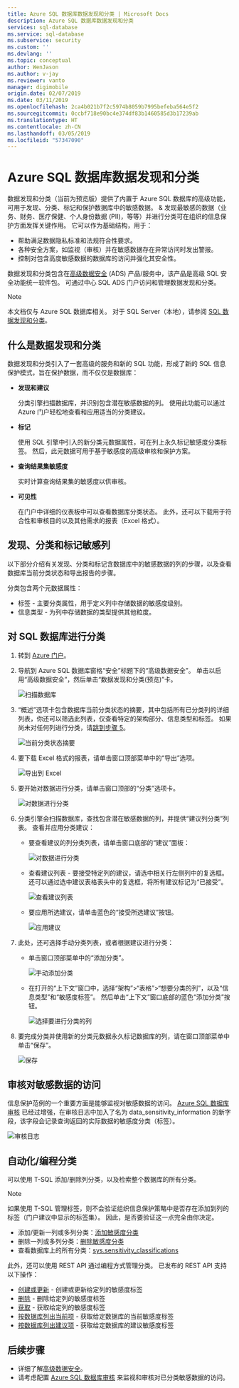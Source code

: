 ```yaml
---
title: Azure SQL 数据库数据发现和分类 | Microsoft Docs
description: Azure SQL 数据库数据发现和分类
services: sql-database
ms.service: sql-database
ms.subservice: security
ms.custom: ''
ms.devlang: ''
ms.topic: conceptual
author: WenJason
ms.author: v-jay
ms.reviewer: vanto
manager: digimobile
origin.date: 02/07/2019
ms.date: 03/11/2019
ms.openlocfilehash: 2ca4b021b7f2c5974b8059b7995befeba564e5f2
ms.sourcegitcommit: 0ccbf718e90bc4e374df83b1460585d3b17239ab
ms.translationtype: HT
ms.contentlocale: zh-CN
ms.lasthandoff: 03/05/2019
ms.locfileid: "57347090"
---
```

# <a name="azure-sql-database-data-discovery--classification"></a>Azure SQL 数据库数据发现和分类

数据发现和分类（当前为预览版）提供了内置于 Azure SQL 数据库的高级功能，可用于发现、分类、标记和保护数据库中的敏感数据。 & 
发现最敏感的数据（业务、财务、医疗保健、个人身份数据 (PII)，等等）并进行分类可在组织的信息保护方面发挥关键作用。 它可以作为基础结构，用于：

- 帮助满足数据隐私标准和法规符合性要求。
- 各种安全方案，如监视（审核）并在敏感数据存在异常访问时发出警报。
- 控制对包含高度敏感数据的数据库的访问并强化其安全性。

数据发现和分类包含在[高级数据安全](sql-database-advanced-data-security.md) (ADS) 产品/服务中，该产品是高级 SQL 安全功能统一软件包。 可通过中心 SQL ADS 门户访问和管理数据发现和分类。

> [!NOTE]
> 本文档仅与 Azure SQL 数据库相关。 对于 SQL Server（本地），请参阅 [SQL 数据发现和分类](https://go.microsoft.com/fwlink/?linkid=866999)。

## <a id="subheading-1"></a>什么是数据发现和分类

数据发现和分类引入了一套高级的服务和新的 SQL 功能，形成了新的 SQL 信息保护模式，旨在保护数据，而不仅仅是数据库：

- **发现和建议**

  分类引擎扫描数据库，并识别包含潜在敏感数据的列。 使用此功能可以通过 Azure 门户轻松地查看和应用适当的分类建议。

- **标记**

  使用 SQL 引擎中引入的新分类元数据属性，可在列上永久标记敏感度分类标签。 然后，此元数据可用于基于敏感度的高级审核和保护方案。

- **查询结果集敏感度**

  实时计算查询结果集的敏感度以供审核。

- **可见性**

  在门户中详细的仪表板中可以查看数据库分类状态。 此外，还可以下载用于符合性和审核目的以及其他需求的报表（Excel 格式）。

## <a id="subheading-2"></a>发现、分类和标记敏感列

以下部分介绍有关发现、分类和标记含数据库中的敏感数据的列的步骤，以及查看数据库当前分类状态和导出报告的步骤。

分类包含两个元数据属性：

- 标签 - 主要分类属性，用于定义列中存储数据的敏感度级别。  
- 信息类型 - 为列中存储数据的类型提供其他粒度。

## <a name="classify-your-sql-database"></a>对 SQL 数据库进行分类

1. 转到 [Azure 门户](https://portal.azure.cn)。

2. 导航到 Azure SQL 数据库窗格“安全”标题下的“高级数据安全”。 单击以启用“高级数据安全”，然后单击“数据发现和分类(预览)”卡。

   ![扫描数据库](./media/sql-data-discovery-and-classification/data_classification.png)

3. “概述”选项卡包含数据库当前分类状态的摘要，其中包括所有已分类列的详细列表，你还可以筛选此列表，仅查看特定的架构部分、信息类型和标签。 如果尚未对任何列进行分类，请[跳到步骤 5](#step-5)。

   ![当前分类状态摘要](./media/sql-data-discovery-and-classification/2_data_classification_overview_dashboard.png)

4. 要下载 Excel 格式的报表，请单击窗口顶部菜单中的“导出”选项。

   ![导出到 Excel](./media/sql-data-discovery-and-classification/3_data_classification_export_report.png)

5. <a id="step-5"></a>要开始对数据进行分类，请单击窗口顶部的“分类”选项卡。

    ![对数据进行分类](./media/sql-data-discovery-and-classification/4_data_classification_classification_tab_click.png)

6. 分类引擎会扫描数据库，查找包含潜在敏感数据的列，并提供“建议列分类”列表。 查看并应用分类建议：

   - 要查看建议的列分类列表，请单击窗口底部的“建议”面板：

      ![对数据进行分类](./media/sql-data-discovery-and-classification/5_data_classification_recommendations_panel.png)

   - 查看建议列表 - 要接受特定列的建议，请选中相关行左侧列中的复选框。 还可以通过选中建议表格表头中的复选框，将所有建议标记为“已接受”。

       ![查看建议列表](./media/sql-data-discovery-and-classification/6_data_classification_recommendations_list.png)

   - 要应用所选建议，请单击蓝色的“接受所选建议”按钮。

      ![应用建议](./media/sql-data-discovery-and-classification/7_data_classification_accept_selected_recommendations.png)

7. 此处，还可选择手动分类列表，或者根据建议进行分类：

   - 单击窗口顶部菜单中的“添加分类”。

      ![手动添加分类](./media/sql-data-discovery-and-classification/8_data_classification_add_classification_button.png)

   - 在打开的“上下文”窗口中，选择“架构”>“表格”>“想要分类的列”，以及“信息类型”和“敏感度标签”。 然后单击“上下文”窗口底部的蓝色“添加分类”按钮。

      ![选择要进行分类的列](./media/sql-data-discovery-and-classification/9_data_classification_manual_classification.png)

8. 要完成分类并使用新的分类元数据永久标记数据库的列，请在窗口顶部菜单中单击“保存”。

   ![保存](./media/sql-data-discovery-and-classification/10_data_classification_save.png)

## <a id="subheading-3"></a>审核对敏感数据的访问

信息保护范例的一个重要方面是能够监视对敏感数据的访问。 [Azure SQL 数据库审核](sql-database-auditing.md) 已经过增强，在审核日志中加入了名为 data_sensitivity_information 的新字段，该字段会记录查询返回的实际数据的敏感度分类（标签）。

![审核日志](./media/sql-data-discovery-and-classification/11_data_classification_audit_log.png)

## <a id="subheading-4"></a>自动化/编程分类

可以使用 T-SQL 添加/删除列分类，以及检索整个数据库的所有分类。

> [!NOTE]
> 如果使用 T-SQL 管理标签，则不会验证组织信息保护策略中是否存在添加到列的标签（门户建议中显示的标签集）。 因此，是否要验证这一点完全由你决定。

- 添加/更新一列或多列分类：[添加敏感度分类](https://docs.microsoft.com/sql/t-sql/statements/add-sensitivity-classification-transact-sql)
- 删除一列或多列分类：[删除敏感度分类](https://docs.microsoft.com/sql/t-sql/statements/drop-sensitivity-classification-transact-sql)
- 查看数据库上的所有分类：[sys.sensitivity_classifications](https://docs.microsoft.com/sql/relational-databases/system-catalog-views/sys-sensitivity-classifications-transact-sql)

此外，还可以使用 REST API 通过编程方式管理分类。 已发布的 REST API 支持以下操作：

- [创建或更新](https://docs.microsoft.com/rest/api/sql/sensitivitylabels/createorupdate) - 创建或更新给定列的敏感度标签
- [删除](https://docs.microsoft.com/rest/api/sql/sensitivitylabels/delete) - 删除给定列的敏感度标签
- [获取](https://docs.microsoft.com/rest/api/sql/sensitivitylabels/get) - 获取给定列的敏感度标签
- [按数据库列出当前项](https://docs.microsoft.com/rest/api/sql/sensitivitylabels/listcurrentbydatabase) - 获取给定数据库的当前敏感度标签
- [按数据库列出建议项](https://docs.microsoft.com/rest/api/sql/sensitivitylabels/listrecommendedbydatabase) - 获取给定数据库的建议敏感度标签

## <a id="subheading-5"></a>后续步骤

- 详细了解[高级数据安全](sql-database-advanced-data-security.md)。
- 请考虑配置 [Azure SQL 数据库审核](sql-database-auditing.md) 来监视和审核对已分类敏感数据的访问。

<!--Anchors-->
[SQL data discovery & classification overview]: #subheading-1
[Discovering, classifying & labeling sensitive columns]: #subheading-2
[Auditing access to sensitive data]: #subheading-3
[Automated/Programmatic classification]: #subheading-4
[Next Steps]: #subheading-5
